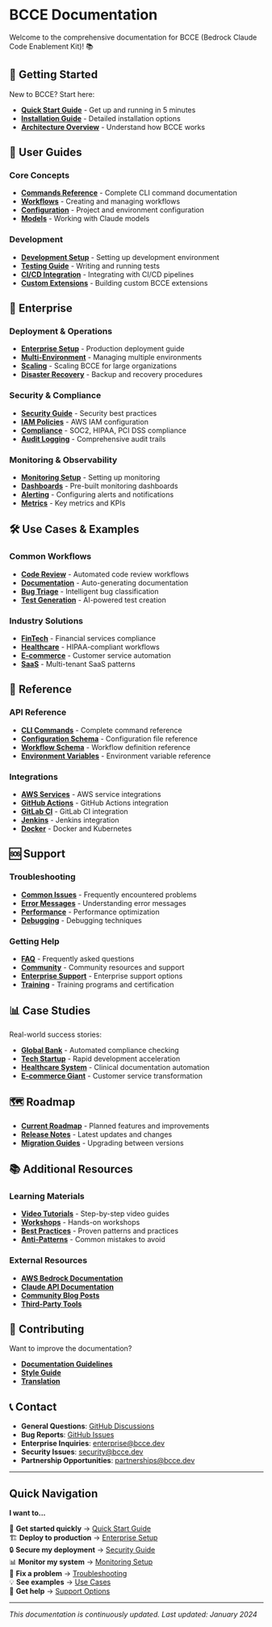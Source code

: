 # BCCE Documentation

Welcome to the comprehensive documentation for BCCE (Bedrock Claude Code Enablement Kit)! 📚

## 🚀 Getting Started

New to BCCE? Start here:

- **[Quick Start Guide](./quickstart.md)** - Get up and running in 5 minutes
- **[Installation Guide](./installation.md)** - Detailed installation options
- **[Architecture Overview](./architecture.md)** - Understand how BCCE works

## 📖 User Guides

### Core Concepts
- **[Commands Reference](./commands/README.md)** - Complete CLI command documentation
- **[Workflows](./workflows/README.md)** - Creating and managing workflows
- **[Configuration](./configuration.md)** - Project and environment configuration
- **[Models](./models.md)** - Working with Claude models

### Development
- **[Development Setup](./development/README.md)** - Setting up development environment
- **[Testing Guide](./development/testing.md)** - Writing and running tests
- **[CI/CD Integration](./development/cicd.md)** - Integrating with CI/CD pipelines
- **[Custom Extensions](./development/extensions.md)** - Building custom BCCE extensions

## 🏢 Enterprise

### Deployment & Operations
- **[Enterprise Setup](./enterprise/README.md)** - Production deployment guide
- **[Multi-Environment](./enterprise/multi-env.md)** - Managing multiple environments
- **[Scaling](./enterprise/scaling.md)** - Scaling BCCE for large organizations
- **[Disaster Recovery](./enterprise/disaster-recovery.md)** - Backup and recovery procedures

### Security & Compliance
- **[Security Guide](./security/README.md)** - Security best practices
- **[IAM Policies](./security/iam-policies.md)** - AWS IAM configuration
- **[Compliance](./security/compliance.md)** - SOC2, HIPAA, PCI DSS compliance
- **[Audit Logging](./security/audit-logging.md)** - Comprehensive audit trails

### Monitoring & Observability
- **[Monitoring Setup](./monitoring/README.md)** - Setting up monitoring
- **[Dashboards](./monitoring/dashboards.md)** - Pre-built monitoring dashboards
- **[Alerting](./monitoring/alerting.md)** - Configuring alerts and notifications
- **[Metrics](./monitoring/metrics.md)** - Key metrics and KPIs

## 🛠️ Use Cases & Examples

### Common Workflows
- **[Code Review](./examples/code-review.md)** - Automated code review workflows
- **[Documentation](./examples/documentation.md)** - Auto-generating documentation
- **[Bug Triage](./examples/bug-triage.md)** - Intelligent bug classification
- **[Test Generation](./examples/test-generation.md)** - AI-powered test creation

### Industry Solutions
- **[FinTech](./examples/fintech.md)** - Financial services compliance
- **[Healthcare](./examples/healthcare.md)** - HIPAA-compliant workflows
- **[E-commerce](./examples/ecommerce.md)** - Customer service automation
- **[SaaS](./examples/saas.md)** - Multi-tenant SaaS patterns

## 🔧 Reference

### API Reference
- **[CLI Commands](./commands/README.md)** - Complete command reference
- **[Configuration Schema](./reference/config-schema.md)** - Configuration file reference
- **[Workflow Schema](./reference/workflow-schema.md)** - Workflow definition reference
- **[Environment Variables](./reference/env-vars.md)** - Environment variable reference

### Integrations
- **[AWS Services](./integrations/aws.md)** - AWS service integrations
- **[GitHub Actions](./integrations/github-actions.md)** - GitHub Actions integration
- **[GitLab CI](./integrations/gitlab-ci.md)** - GitLab CI integration
- **[Jenkins](./integrations/jenkins.md)** - Jenkins integration
- **[Docker](./integrations/docker.md)** - Docker and Kubernetes

## 🆘 Support

### Troubleshooting
- **[Common Issues](./troubleshooting/README.md)** - Frequently encountered problems
- **[Error Messages](./troubleshooting/error-messages.md)** - Understanding error messages
- **[Performance](./troubleshooting/performance.md)** - Performance optimization
- **[Debugging](./troubleshooting/debugging.md)** - Debugging techniques

### Getting Help
- **[FAQ](./faq.md)** - Frequently asked questions
- **[Community](./community.md)** - Community resources and support
- **[Enterprise Support](./enterprise/support.md)** - Enterprise support options
- **[Training](./training.md)** - Training programs and certification

## 📊 Case Studies

Real-world success stories:
- **[Global Bank](./case-studies/global-bank.md)** - Automated compliance checking
- **[Tech Startup](./case-studies/tech-startup.md)** - Rapid development acceleration
- **[Healthcare System](./case-studies/healthcare.md)** - Clinical documentation automation
- **[E-commerce Giant](./case-studies/ecommerce.md)** - Customer service transformation

## 🗺️ Roadmap

- **[Current Roadmap](./roadmap.md)** - Planned features and improvements
- **[Release Notes](../CHANGELOG.md)** - Latest updates and changes
- **[Migration Guides](./migration/README.md)** - Upgrading between versions

## 📚 Additional Resources

### Learning Materials
- **[Video Tutorials](./learning/videos.md)** - Step-by-step video guides
- **[Workshops](./learning/workshops.md)** - Hands-on workshops
- **[Best Practices](./learning/best-practices.md)** - Proven patterns and practices
- **[Anti-Patterns](./learning/anti-patterns.md)** - Common mistakes to avoid

### External Resources
- **[AWS Bedrock Documentation](https://docs.aws.amazon.com/bedrock/)**
- **[Claude API Documentation](https://docs.anthropic.com/)**
- **[Community Blog Posts](./community/blog-posts.md)**
- **[Third-Party Tools](./community/tools.md)**

## 🤝 Contributing

Want to improve the documentation?

- **[Documentation Guidelines](./contributing/docs-guidelines.md)**
- **[Style Guide](./contributing/style-guide.md)**
- **[Translation](./contributing/translation.md)**

## 📞 Contact

- **General Questions**: [GitHub Discussions](https://github.com/NSvoltage/BCCE-dev/discussions)
- **Bug Reports**: [GitHub Issues](https://github.com/NSvoltage/BCCE-dev/issues)
- **Enterprise Inquiries**: enterprise@bcce.dev
- **Security Issues**: security@bcce.dev
- **Partnership Opportunities**: partnerships@bcce.dev

---

## Quick Navigation

**I want to...**

🚀 **Get started quickly** → [Quick Start Guide](./quickstart.md)  
🏗️ **Deploy to production** → [Enterprise Setup](./enterprise/README.md)  
🔒 **Secure my deployment** → [Security Guide](./security/README.md)  
📊 **Monitor my system** → [Monitoring Setup](./monitoring/README.md)  
🐛 **Fix a problem** → [Troubleshooting](./troubleshooting/README.md)  
💡 **See examples** → [Use Cases](./examples/README.md)  
🤝 **Get help** → [Support Options](./support.md)  

---

*This documentation is continuously updated. Last updated: January 2024*